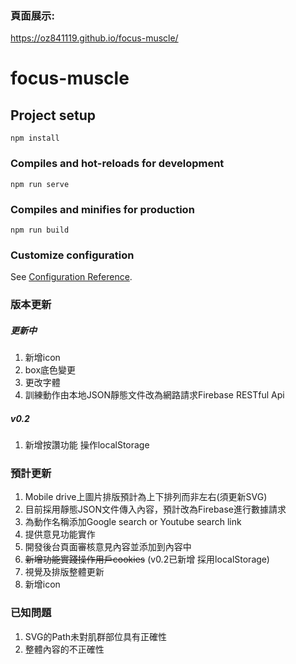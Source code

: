 ### 頁面展示: 
<https://oz841119.github.io/focus-muscle/>



# focus-muscle

## Project setup
```
npm install
```

### Compiles and hot-reloads for development
```
npm run serve
```

### Compiles and minifies for production
```
npm run build
```

### Customize configuration
See [Configuration Reference](https://cli.vuejs.org/config/).




### 版本更新

##### 更新中
1. 新增icon
2. box底色變更
3. 更改字體
4. 訓練動作由本地JSON靜態文件改為網路請求Firebase RESTful Api

##### v0.2
1. 新增按讚功能 操作localStorage

### 預計更新
1. Mobile drive上圖片排版預計為上下排列而非左右(須更新SVG)
2. 目前採用靜態JSON文件傳入內容，預計改為Firebase進行數據請求
3. 為動作名稱添加Google search or Youtube search link
4. 提供意見功能實作
5. 開發後台頁面審核意見內容並添加到內容中
6. ~~新增功能實踐操作用戶cookies~~ (v0.2已新增 採用localStorage)
7. 視覺及排版整體更新
8. 新增icon

### 已知問題
1. SVG的Path未對肌群部位具有正確性
2. 整體內容的不正確性
